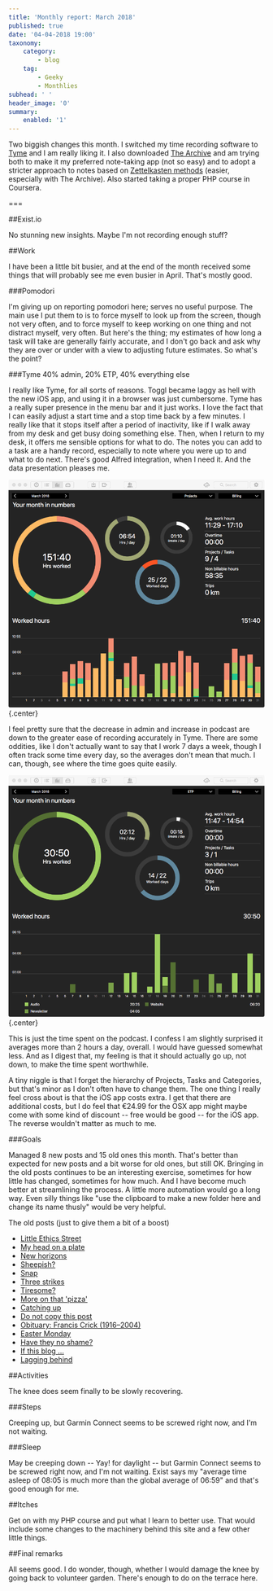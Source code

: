 ```yaml
---
title: 'Monthly report: March 2018'
published: true
date: '04-04-2018 19:00'
taxonomy:
    category:
        - blog
    tag:
        - Geeky
        - Monthlies
subhead: ' '
header_image: '0'
summary:
    enabled: '1'
---
```


Two biggish changes this month. I switched my time recording software to [Tyme](https://www.tyme-app.com) and I am really liking it. I also downloaded [The Archive](https://zettelkasten.de/the-archive/) and am trying both to make it my preferred note-taking app (not so easy) and to adopt a stricter approach to notes based on [Zettelkasten methods](https://zettelkasten.de) (easier, especially with The Archive). Also started taking a proper PHP course in Coursera.

===

##Exist.io

No stunning new insights. Maybe I'm not recording enough stuff?

##Work

I have been a little bit busier, and at the end of the month received some things that will probably see me even busier in April. That's mostly good.


###Pomodori

I'm giving up on reporting pomodori here; serves no useful purpose. The main use I put them to is to force myself to look up from the screen, though not very often, and to force myself to keep working on one thing and not distract myself, very often. But here's the thing; my estimates of how long a task will take are generally fairly accurate, and I don't go back and ask why they are over or under with a view to adjusting future estimates. So what's the point?


###Tyme 40% admin, 20% ETP, 40% everything else

I really like Tyme, for all sorts of reasons. Toggl became laggy as hell with the new iOS app, and using it in a browser was just cumbersome. Tyme has a really super presence in the menu bar and it just works. I love the fact that I can easily adjust a start time and a stop time back by a few minutes. I really like that it stops itself after a period of inactivity, like if I walk away from my desk and get busy doing something else. Then, when I return to my desk, it offers me sensible options for what to do. The notes you can add to a task are a handy record, especially to note where you were up to and what to do next. There's good Alfred integration, when I need it. And the data presentation pleases me.

![All the time I am tracking](tyme-all-march.png){.center} 

I feel pretty sure that the decrease in admin and increase in podcast are down to the greater ease of recording accurately in Tyme. There are some oddities, like I don't actually want to say that I work 7 days a week, though I often track some time every day, so the averages don't mean that much. I can, though, see where the time goes quite easily.

![Time tracked for podcasting](tyme-etp-march.png){.center} 

This is just the time spent on the podcast. I confess I am slightly surprised it averages more than 2 hours a day, overall. I would have guessed somewhat less. And as I digest that, my feeling is that it should actually go up, not down, to make the time spent worthwhile.

A tiny niggle is that I forget the hierarchy of Projects, Tasks and Categories, but that's minor as I don't often have to change them. The one thing I really feel cross about is that the iOS app costs extra. I get that there are additional costs, but I do feel that €24.99 for the OSX app might maybe come with some kind of discount -- free would be good -- for the iOS app. The reverse wouldn't matter as much to me.

###Goals

Managed 8 new posts and 15 old ones this month. That's better than expected for new posts and a bit worse for old ones, but still OK. Bringing in the old posts continues to be an interesting exercise, sometimes for how little has changed, sometimes for how much. And I have become much better at streamlining the process. A little more automation would go a long way. Even silly things like "use the clipboard to make a new folder here and change its name thusly" would be very helpful.

The old posts (just to give them a bit of a boost)

* [Little Ethics Street](https://jeremycherfas.net/blog/little-ethics-street) 
* [My head on a plate](https://jeremycherfas.net/blog/my-head-on-a-plate) 
* [New horizons](https://jeremycherfas.net/blog/new-horizons) 
* [Sheepish?](https://jeremycherfas.net/blog/sheepish) 
* [Snap](https://jeremycherfas.net/blog/snap) 
* [Three strikes](https://jeremycherfas.net/blog/three-strikes) 
* [Tiresome?](https://jeremycherfas.net/blog/tiresome) 
* [More on that 'pizza'](https://jeremycherfas.net/blog/more-on-that-pizza) 
* [Catching up](https://jeremycherfas.net/blog/catching-up) 
* [Do not copy this post](https://jeremycherfas.net/blog/do-not-copy-this-post) 
* [Obituary: Francis Crick (1916–2004)](https://jeremycherfas.net/blog/obituary-francis-crick-1916-2004) 
* [Easter Monday](https://jeremycherfas.net/blog/easter-monday) 
* [Have they no shame?](https://jeremycherfas.net/blog/have-they-no-shame) 
* [If this blog ...](https://jeremycherfas.net/blog/if-this-blog) 
* [Lagging behind](https://jeremycherfas.net/blog/lagging-behind) 

##Activities

The knee does seem finally to be slowly recovering.

###Steps

Creeping up, but Garmin Connect seems to be screwed right now, and I'm not waiting.

###Sleep

May be creeping down -- Yay! for daylight -- but Garmin Connect seems to be screwed right now, and I'm not waiting. Exist says my "average time asleep of 08:05 is much more than the global average of 06:59" and that's good enough for me.

##Itches

Get on with my PHP course and put what I learn to better use. That would include some changes to the machinery behind this site and a few other little things.

##Final remarks

All seems good. I do wonder, though, whether I would damage the knee by going back to volunteer garden. There's enough to do on the terrace here.
